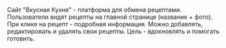 Сайт "Вкусная Кухня" - платформа для обмена рецептами. Пользователи видят рецепты на главной странице (название + фото). 
При клике на рецепт - подробная информация. 
Можно добавлять, редактировать и удалять свои рецепты. Цель - вдохновлять и помогать готовить.
